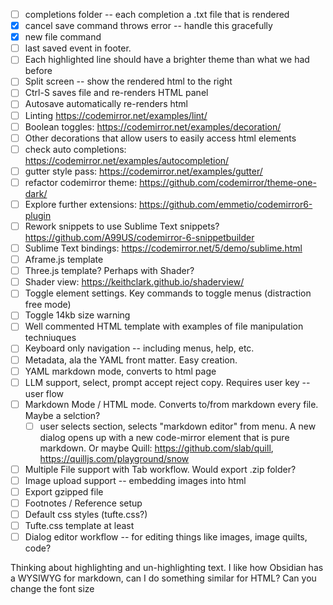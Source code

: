 - [ ] completions folder -- each completion a .txt file that is rendered
- [x] cancel save command throws error -- handle this gracefully
- [x] new file command
- [ ] last saved event in footer.
- [ ] Each highlighted line should have a brighter theme than what we had before
- [ ] Split screen -- show the rendered html to the right
- [ ] Ctrl-S saves file and re-renders HTML panel
- [ ] Autosave automatically re-renders html
- [ ] Linting https://codemirror.net/examples/lint/
- [ ] Boolean toggles: https://codemirror.net/examples/decoration/
- [ ] Other decorations that allow users to easily access html elements
- [ ] check auto completions: https://codemirror.net/examples/autocompletion/
- [ ] gutter style pass: https://codemirror.net/examples/gutter/
- [ ] refactor codemirror theme: https://github.com/codemirror/theme-one-dark/
- [ ] Explore further extensions: https://github.com/emmetio/codemirror6-plugin
- [ ] Rework snippets to use Sublime Text snippets? https://github.com/A99US/codemirror-6-snippetbuilder
- [ ] Sublime Text bindings: https://codemirror.net/5/demo/sublime.html
- [ ] Aframe.js template
- [ ] Three.js template? Perhaps with Shader?
- [ ] Shader view: https://keithclark.github.io/shaderview/ 
- [ ] Toggle element settings. Key commands to toggle menus (distraction free mode)
- [ ] Toggle 14kb size warning
- [ ] Well commented HTML template with examples of file manipulation techniuques
- [ ] Keyboard only navigation -- including menus, help, etc.
- [ ] Metadata, ala the YAML front matter. Easy creation. 
- [ ] YAML markdown mode, converts to html page
- [ ] LLM support, select, prompt accept reject copy. Requires user key -- user flow
- [ ] Markdown Mode / HTML mode. Converts to/from markdown every file. Maybe a selction?
  - [ ] user selects section, selects "markdown editor" from menu. A new dialog opens up with a new code-mirror element that is pure markdown. Or maybe Quill: https://github.com/slab/quill, https://quilljs.com/playground/snow
- [ ] Multiple File support with Tab workflow. Would export .zip folder? 
- [ ] Image upload support -- embedding images into html
- [ ] Export gzipped file
- [ ] Footnotes / Reference setup
- [ ] Default css styles (tufte.css?)
- [ ] Tufte.css template at least
- [ ] Dialog editor workflow -- for editing things like images, image quilts, code? 

Thinking about highlighting and un-highlighting text. I like how Obsidian has a WYSIWYG for markdown, can I do something similar for HTML? Can you change the font size